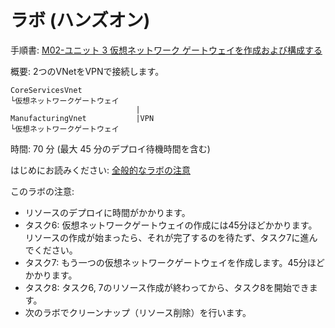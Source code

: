 # ラボ (ハンズオン)

手順書: [M02-ユニット 3 仮想ネットワーク ゲートウェイを作成および構成する](https://github.com/MicrosoftLearning/AZ-700-Designing-and-Implementing-Microsoft-Azure-Networking-Solutions.ja-jp/blob/main/Instructions/Exercises/M02-Unit%203%20Create%20and%20configure%20a%20virtual%20network%20gateway.md)

概要: 2つのVNetをVPNで接続します。

```
CoreServicesVnet
└仮想ネットワークゲートウェイ
                            |
ManufacturingVnet           |VPN
└仮想ネットワークゲートウェイ
```

時間: 70 分 (最大 45 分のデプロイ待機時間を含む)

はじめにお読みください: [全般的なラボの注意](lab.md)

このラボの注意:
- リソースのデプロイに時間がかかります。
- タスク6: 仮想ネットワークゲートウェイの作成には45分ほどかかります。リソースの作成が始まったら、それが完了するのを待たず、タスク7に進んでください。
- タスク7: もう一つの仮想ネットワークゲートウェイを作成します。45分ほどかかります。
- タスク8: タスク6, 7のリソース作成が終わってから、タスク8を開始できます。
- 次のラボでクリーンナップ（リソース削除）を行います。
